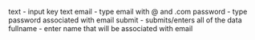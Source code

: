 text - input key text
email - type email with @ and .com
password - type password associated with email
submit - submits/enters all of the data
fullname - enter name that will be associated with email
